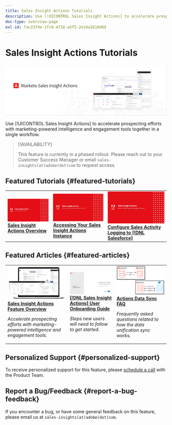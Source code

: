 ```yaml
---
title: Sales Insight Actions Tutorials
description: Use [!UICONTROL Sales Insight Actions] to accelerate prospecting efforts with marketing-powered intelligence and engagement tools together in a single workflow.
doc-type: overview-page
exl-id: fac23fde-1fc8-4710-a5f5-2e19a2618d6d
---
```

# Sales Insight Actions Tutorials

![](assets/header.png)

Use [!UICONTROL Sales Insight Actions] to accelerate prospecting efforts with marketing-powered intelligence and engagement tools together in a single workflow.

>[!AVAILABILITY]
>
>This feature is currently in a phased rollout. Please reach out to your Customer Success Manager or email `sales-insights(at)adobe(dot)com` to request access.

## Featured Tutorials {#featured-tutorials}

<table style="table-layout:fixed">
<tr>
<td>
<a href="/help/sales-insight-actions/sales-insight-actions-overview.md"><img alt="thumbnail image for Sales Insight Actions Overview" src="assets/sales-insight-actions-feature-overview-videothumb.png" /></a>
<div><a href="/help/sales-insight-actions/sales-insight-actions-overview.md"><strong>Sales Insight Actions Overview</strong></a></div>
</td>
<td>
<a href="/help/sales-insight-actions/accessing-your-sales-insight-actions-instance.md"><img alt="thumbnail image for Accessing Your Sales Insight Actions Instance" src="assets/accessing-your-sales-insight-actions-instance-videothumb.png" /></a>
<div><a href="/help/sales-insight-actions/accessing-your-sales-insight-actions-instance.md"><strong>Accessing Your Sales Insight Actions Instance</strong></a></div>
</td>
<td>
<a href="/help/sales-insight-actions/configure-sales-activity-logging-to-salesforce.md"><img alt="thumbnail image for Configure Sales Activity Logging to [!DNL Salesforce]" src="assets/configure-sales-activity-logging-to-salesforce-videothumb.png" /></a>
<div><a href="/help/sales-insight-actions/configure-sales-activity-logging-to-salesforce.md"><strong>Configure Sales Activity Logging to [!DNL Salesforce]</strong></a></div>
</td>
</tr>
</table>

## Featured Articles {#featured-articles}

<table style="table-layout:fixed">
<tr>
<td>
<a href="https://experienceleague.adobe.com/docs/marketo/using/product-docs/marketo-sales-insight/actions/sales-insight-actions-feature-overview.html"><img alt="thumbnail image for Sales Insight Actions Feature Overview" src="assets/sales-insight-actions-feature-overview-thumb.png" /></a>
<div><a href="https://experienceleague.adobe.com/docs/marketo/using/product-docs/marketo-sales-insight/actions/sales-insight-actions-feature-overview.html"><strong>Sales Insight Actions Feature Overview</strong></a></div>
<p><em>Accelerate prospecting efforts with marketing-powered intelligence and engagement tools.</em></p>
</td>
<td>
<a href="https://experienceleague.adobe.com/docs/marketo/using/product-docs/marketo-sales-insight/actions/getting-started/sales-insight-actions-user-onboarding-checklist.html"><img alt="thumbnail image for [!DNL Sales Insight Actions] User Onboarding Guide" src="assets/sales-insight-actions-user-onboarding-guide-thumb.png" /></a>
<div><a href="https://experienceleague.adobe.com/docs/marketo/using/product-docs/marketo-sales-insight/actions/getting-started/sales-insight-actions-user-onboarding-checklist.html"><strong>[!DNL Sales Insight Actions] User Onboarding Guide</strong></a></div>
<p><em>Steps new users will need to follow to get started.</em></p>
</td>
<td>
<a href="https://experienceleague.adobe.com/docs/marketo/using/product-docs/marketo-sales-insight/actions/admin/actions-data-sync-faq.html"><img alt="thumbnail image for Actions Data Sync FAQ" src="assets/actions-data-sync-faq-thumb.png" /></a>
<div><a href="https://experienceleague.adobe.com/docs/marketo/using/product-docs/marketo-sales-insight/actions/admin/actions-data-sync-faq.html"><strong>Actions Data Sync FAQ</strong></a></div>
<p><em>Frequently asked questions related to how the data unification sync works.</em></p>
</td>
</tr>
</table>

## Personalized Support {#personalized-support}

To receive personalized support for this feature, please [schedule a call](https://outlook.office365.com/owa/calendar/AdobeInc1@adobe.onmicrosoft.com/bookings/) with the Product Team.

## Report a Bug/Feedback {#report-a-bug-feedback}

If you encounter a bug, or have some general feedback on this feature, please email us at `sales-insights(at)adobe(dot)com`.
